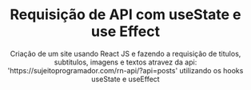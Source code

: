<h1 align="center">Requisição de API com useState e use Effect</h1>

<p align="center">Criação de um site usando React JS e fazendo a requisição de titulos, subtitulos, imagens e textos atravez da api: 'https://sujeitoprogramador.com/rn-api/?api=posts' utilizando os hooks useState e useEffect</p> 
